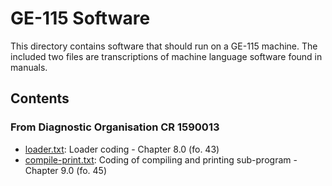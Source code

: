 GE-115 Software
===============


This directory contains software that should run on a GE-115 machine. The
included two files are transcriptions of machine language software found in
manuals.


## Contents


### From Diagnostic Organisation CR 1590013


- [loader.txt](loader.txt): Loader coding - Chapter 8.0 (fo. 43)
- [compile-print.txt](compile-print.txt): Coding of compiling and 
  printing sub-program - Chapter 9.0 (fo. 45)
